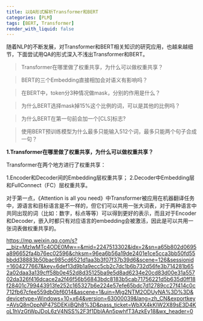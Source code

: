 ```yaml
---
title: 以QA形式解析Transformer和BERT
categories: [PLM]
tags: [BERT, Transformer]
render_with_liquid: false
---
```



随着NLP的不断发展，对Transformer和BERT相关知识的研究应用，也越来越细节，下面尝试用QA的形式深入不浅出Transformer和BERT。

> Transformer在哪里做了权重共享，为什么可以做权重共享？

> BERT的三个Embedding直接相加会对语义有影响吗？ 

> 在BERT中，token分3种情况做mask，分别的作用是什么？ 

> 为什么BERT选择mask掉15%这个比例的词，可以是其他的比例吗？ 

> 为什么BERT在第一句前会加一个[CLS]标志? 

> 使用BERT预训练模型为什么最多只能输入512个词，最多只能两个句子合成一句？ 

**1.Transformer在哪里做了权重共享，为什么可以做权重共享？**

Transformer在两个地方进行了权重共享：

1.Encoder和Decoder间的Embedding层权重共享；
2.Decoder中Embedding层和FullConnect（FC）层权重共享。

对于第一点，《Attention is all you need》中Transformer被应用在机器翻译任务中，源语言和目标语言是不一样的，但它们可以共用一张大词表，对于两种语言中共同出现的词（比如：数字，标点等等）可以得到更好的表示，而且对于Encoder和Decoder，嵌入时都只有对应语言的embedding会被激活，因此是可以共用一张词表做权重共享的。

https://mp.weixin.qq.com/s?__biz=MzIwMTc4ODE0Mw==&mid=2247513302&idx=2&sn=a65b802d0695a896652fa4b76ec02596&chksm=96ea6b56a19de2401e1ce5cca3bb50fd55bbdd38883b50bac985cd6521d1aa3b3f07f37b39d6&scene=126&sessionid=1604277667&key=6def13d9b1a9ecc5cb2c7dc1b6b732d56fe3b714281b652a02daa3a139cff58b0e452d8d35125ba9e5d8ad6234e20cd83d00e31a55702da326f416dcace2a2f46f56b56843bdc8183b5cab71756221d5b635d0ff18f28401c799443913fe252c165327b6e224e57efe65bdc7d12789cc27f414c0c712fb67cfee559db0bf6014&ascene=1&uin=Mjg2NTM2ODUyNA%3D%3D&devicetype=Windows+10+x64&version=63000039&lang=zh_CN&exportkey=AVsQ8nOppNP47SDEKiiBQh8%3D&pass_ticket=WbXX4kKIW2X89sE3D4KoL1hVzGtWpJDoL6zV4NSS%2F3f1DblAAn5pwhfT3AzkEy18&wx_header=0